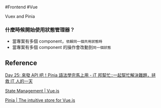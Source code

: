 #Frontend #Vue 


Vuex and  Pinia


### 什麼時候開始使用狀態管理器？

+ 當專案有多個 component，`依賴同一個共用狀態時`
+ 當專案有多個 component 的操作會改動到`同一個狀態`


## Reference

[Day 25: 來發 API 吧！Pinia 語法學完馬上用 - iT 邦幫忙::一起幫忙解決難題，拯救 IT 人的一天](https://ithelp.ithome.com.tw/articles/10306919)

[State Management | Vue.js](https://vuejs.org/guide/scaling-up/state-management.html)

[Pinia | The intuitive store for Vue.js](https://pinia.vuejs.org/)
